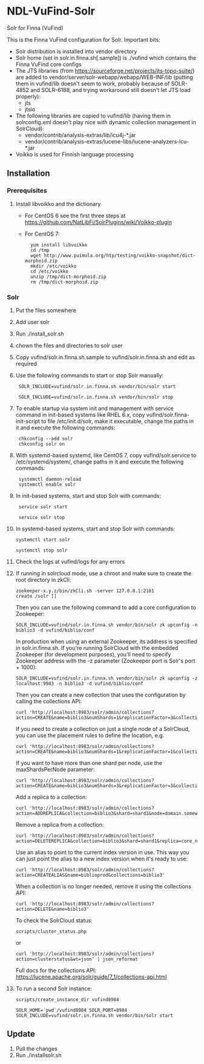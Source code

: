 # NDL-VuFind-Solr

Solr for Finna (VuFind)

This is the Finna VuFind configuration for Solr. Important bits:

- Solr distribution is installed into vendor directory
- Solr home (set in solr.in.finna.sh[.sample]) is ./vufind which contains the Finna VuFind core configs
- The JTS libraries (from https://sourceforge.net/projects/jts-topo-suite/) are added to vendor/server/solr-webapp/webapp/WEB-INF/lib (putting them in vufind/lib doesn't seem to work, probably because of SOLR-4852 and SOLR-6188, and trying workaround still doesn't let JTS load properly):
  - jts
  - jtsio
- The following libraries are copied to vufind/lib (having them in solrconfig.xml doesn't play nice with dynamic collection management in SolrCloud):
  - vendor/contrib/analysis-extras/lib/icu4j-*.jar
  - vendor/contrib/analysis-extras/lucene-libs/lucene-analyzers-icu-*.jar
- Voikko is used for Finnish language processing

## Installation

### Prerequisites

1. Install libvoikko and the dictionary
    - For CentOS 6 see the first three steps at https://github.com/NatLibFi/SolrPlugins/wiki/Voikko-plugin
    - For CentOS 7:

            yum install libvoikko
            cd /tmp
            wget http://www.puimula.org/htp/testing/voikko-snapshot/dict-morphoid.zip
            mkdir /etc/voikko
            cd /etc/voikko
            unzip /tmp/dict-morphoid.zip
            rm /tmp/dict-morphoid.zip

### Solr

1. Put the files somewhere
2. Add user solr
3. Run ./install_solr.sh
4. chown the files and directories to solr user
5. Copy vufind/solr.in.finna.sh.sample to vufind/solr.in.finna.sh and edit as required
6. Use the following commands to start or stop Solr manually:

        SOLR_INCLUDE=vufind/solr.in.finna.sh vendor/bin/solr start

        SOLR_INCLUDE=vufind/solr.in.finna.sh vendor/bin/solr stop

7. To enable startup via system init and management with service command in init-based systems like RHEL 6.x, copy vufind/solr.finna-init-script to file /etc/init.d/solr, make it executable, change the paths in it and execute the following commands:

        chkconfig --add solr
        chkconfig solr on

8. With systemd-based systemd, like CentOS 7, copy vufind/solr.service to /etc/systemd/system/, change paths in it and execute the following commands:

        systemctl daemon-reload
        systemctl enable solr

9. In init-based systems, start and stop Solr with commands:

        service solr start

        service solr stop

10. In systemd-based systems, start and stop Solr with commands:

        systemctl start solr

        systemctl stop solr

11. Check the logs at vufind/logs for any errors

12. If running in solrcloud mode, use a chroot and make sure to create the root directory in zkCli:

        zookeeper-x.y.z/bin/zkCli.sh -server 127.0.0.1:2181
        create /solr []

    Then you can use the following command to add a core configuration to Zookeeper:

        SOLR_INCLUDE=vufind/solr.in.finna.sh vendor/bin/solr zk upconfig -n biblio3 -d vufind/biblio/conf

    In production when using an external Zookeeper, its address is specified in solr.in.finna.sh. If you're running SolrCloud with the embedded Zookeeper (for development purposes), you'll need to specify Zookeeper address with the -z parameter (Zookeeper port is Solr's port + 1000):

        SOLR_INCLUDE=vufind/solr.in.finna.sh vendor/bin/solr zk upconfig -z localhost:9983 -n biblio3 -d vufind/biblio/conf

    Then you can create a new collection that uses the configuration by calling the collections API:

        curl 'http://localhost:8983/solr/admin/collections?action=CREATE&name=biblio3&numShards=1&replicationFactor=3&collection.configName=biblio3'

    If you need to create a collection on just a single node of a SolrCloud, you can use the placement rules to
    define the location, e.g.

        curl 'http://localhost:8983/solr/admin/collections?action=CREATE&name=biblio3&numShards=1&replicationFactor=1&collection.configName=biblio3&rule=shard:*,host:domain.somewhere'

    If you want to have more than one shard per node, use the maxShardsPerNode parameter:

        curl 'http://localhost:8983/solr/admin/collections?action=CREATE&name=biblio3&numShards=3&replicationFactor=3&collection.configName=biblio3&maxShardsPerNode=3'

    Add a replica to a collection:

        curl 'http://localhost:8983/solr/admin/collections?action=ADDREPLICA&collection=biblio3&shard=shard1&node=domain.somewhere:8983_solr&type=nrt'

    Remove a replica from a collection:

        curl 'http://localhost:8983/solr/admin/collections?action=DELETEREPLICA&collection=biblio3&shard=shard1&replica=core_nodeX'

    Use an alias to point to the current index version in use. This way you can just point the alias to a new index version when it's ready to use:

        curl 'http://localhost:8983/solr/admin/collections?action=CREATEALIAS&name=biblioprod&collections=biblio3'

    When a collection is no longer needed, remove it using the collections API:

        curl 'http://localhost:8983/solr/admin/collections?action=DELETE&name=biblio3'

    To check the SolrCloud status:

        scripts/cluster_status.php

    or

        curl 'http://localhost:8983/solr/admin/collections?action=clusterstatus&wt=json' | json_reformat

    Full docs for the collections API: https://lucene.apache.org/solr/guide/7_1/collections-api.html

13. To run a second Solr instance:

        scripts/create_instance_dir vufind8984

        SOLR_HOME=`pwd`/vufind8984 SOLR_PORT=8984 SOLR_INCLUDE=vufind/solr.in.finna.sh vendor/bin/solr start

## Update

1. Pull the changes
2. Run ./installsolr.sh
